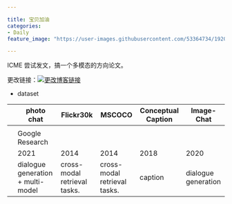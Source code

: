 ```yaml
---

title: 宝贝加油
categories:
- Daily
feature_image: "https://user-images.githubusercontent.com/53364734/192078882-190b1b14-a1ee-4590-ac1f-56ac81ffeb56.png"

---
```

ICME 尝试发文，搞一个多模态的方向论文。
<!-- more -->


更改链接：[![更改博客链接](https://user-images.githubusercontent.com/53364734/192180297-c1654533-eb5f-4bf9-aa9f-ab830208a5e3.png)](https://github.com/lizeyujack/lizeyujack.github.io/edit/main/_posts/2022-10-06-example-post-twentity.md)

- dataset

|      | photo chat                        | Flickr30k                    | MSCOCO                       | Conceptual Caption | Image-Chat          |
| ---- | --------------------------------- | ---------------------------- | ---------------------------- | ------------------ | ------------------- |
|      |                                   |                              |                              |                    |                     |
|      | Google Research                   |                              |                              |                    |                     |
|      | 2021                              | 2014                         | 2014                         | 2018               | 2020                |
|      | dialogue generation + multi-model | cross-modal retrieval tasks. | cross-modal retrieval tasks. | caption            | dialogue generation |

